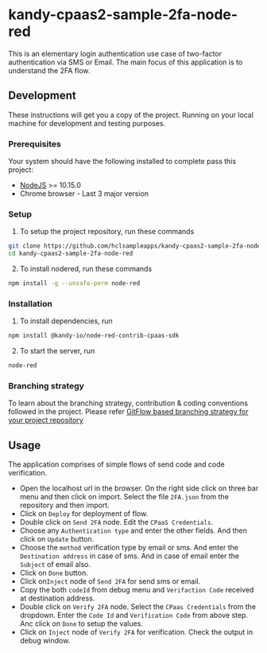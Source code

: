 # kandy-cpaas2-sample-2fa-node-red

This is an elementary login authentication use case of two-factor authentication via SMS or Email. The main focus of this application is to understand the 2FA flow.

## Development
These instructions will get you a copy of the project. Running on your local machine for development and testing purposes.

### Prerequisites
Your system should have the following installed to complete pass this project:
- [NodeJS](https://nodejs.org/en/) >= 10.15.0
- Chrome browser - Last 3 major version

### Setup
1. To setup the project repository, run these commands
```bash
git clone https://github.com/hclsampleapps/kandy-cpaas2-sample-2fa-node-red.git
cd kandy-cpaas2-sample-2fa-node-red
```
2. To install nodered, run these commands
```bash
npm install -g --unsafe-perm node-red
```

### Installation
1. To install dependencies, run
```bash
npm install @kandy-io/node-red-contrib-cpaas-sdk
```
2. To start the server, run
```bash
node-red
```

### Branching strategy
To learn about the branching strategy, contribution & coding conventions followed in the project. Please refer [GitFlow based branching strategy for your project repository](https://gist.github.com/ribbon-abku/10d3fc1cff5c35a2df401196678e258a)

## Usage
The application comprises of simple flows of send code and code verification.
- Open the localhost url in the browser. On the right side click on three bar menu and then click on import. Select the file `2FA.json` from the repository and then import.
- Click on `Deploy` for deployment of flow.
- Double click on `Send 2FA` node. Edit the `CPaaS Credentials`.
- Choose any `Authentication type` and enter the other fields. And then click on `Update` button.
- Choose the `method` verification type by email or sms. And enter the `Destination address` in case of sms. And in case of email enter the `Subject` of email also.
- Click on `Done` button.
- Click on`Inject` node of `Send 2FA` for send sms or email.
- Copy the both `codeId` from debug menu and `Verifaction Code` received at destination address.
- Double click on `Verify 2FA` node. Select the `CPaas Credentials` from the dropdown. Enter the `Code Id` and `Verification Code` from above step. Anc click on `Done` to setup the values.
- Click on `Inject` node of `Verify 2FA` for verification. Check the output in debug window.
